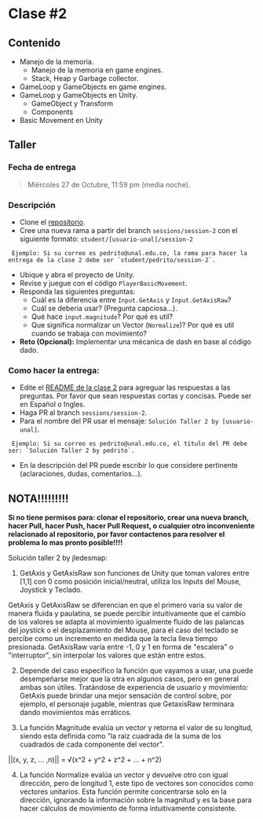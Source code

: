 # Clase #2

## Contenido

- Manejo de la memoria.
  - Manejo de la memoria en game engines.
  - Stack, Heap y Garbage collector.
- GameLoop y GameObjects en game engines.
- GameLoop y GameObjects en Unity.
  - GameObject y Transform
  - Components
- Basic Movement en Unity

## Taller

### Fecha de entrega
> Miércoles 27 de Octubre, 11:59 pm (media noche).

### Descripción
- Clone el [repositorio](https://github.com/UNAL-IntroVideojuegos-2021-2/intro-videogames-2021-2).
- Cree una nueva rama a partir del branch `sessions/session-2` con el siguiente formato: `student/[usuario-unal]/session-2`
```
 Ejemplo: Si su correo es pedrito@unal.edu.co, la rama para hacer la entrega de la clase 2 debe ser `student/pedrito/session-2`.
```
- Ubique y abra el proyecto de Unity.
- Revise y juegue con el código `PlayerBasicMovement`.
- Responda las siguientes preguntas:
  - Cuál es la diferencia entre `Input.GetAxis` y `Input.GetAxisRaw`?
  - Cuál se deberia usar? (Pregunta capciosa...).
  - Qué hace `input.magnitude`? Por qué es util?
  - Que significa normalizar un Vector (`Normalize`)? Por qué es util cuando se trabaja con movimiento?
- **Reto (Opcional):** Implementar una mécanica de dash en base al código dado.

### Como hacer la entrega:
- Edite el [README de la clase 2](https://github.com/UNAL-IntroVideojuegos-2021-2/intro-videogames-2021-2/blob/main/Clase2/README.md) para agreguar las respuestas a las preguntas. Por favor que sean respuestas cortas y concisas. Puede ser en Español o Ingles.
- Haga PR al branch `sessions/session-2`. 
- Para el nombre del PR usar el mensaje: `Solución Taller 2 by [usuario-unal]`. 
```
 Ejemplo: Si su correo es pedrito@unal.edu.co, el título del PR debe ser: `Solución Taller 2 by pedrito`.
```
- En la descripción del PR puede escribir lo que considere pertinente (aclaraciones, dudas, comentarios...).

## NOTA!!!!!!!!!
**Si no tiene permisos para: clonar el repositorio, crear una nueva branch, hacer Pull, hacer Push, hacer Pull Request, o cualquier otro inconveniente relacionado al repositorio, por favor contactenos para resolver el problema lo mas pronto posible!!!!**

Solución taller 2 by jledesmap:

1. GetAxis y GetAxisRaw son funciones de Unity que toman valores entre [1,1] con 0 como posición inicial/neutral, utiliza los Inputs del Mouse, Joystick y Teclado.

GetAxis y GetAxisRaw se diferencian en que el primero varia su valor de manera fluida y paulatina, se puede percibir intuitivamente que el cambio de los valores se adapta al movimiento igualmente fluido de las palancas del joystick o el desplazamiento del Mouse, para el caso del teclado se percibe como un incremento en medida que la tecla lleva tiempo presionada. GetAxisRaw varía entre -1, 0 y 1 en forma de "escalera" o "interruptor", sin interpolar los valores que están entre estos.

2. Depende del caso específico la función que vayamos a usar, una puede desempeñarse mejor que la otra en algunos casos, pero en general ambas son útiles. Tratándose de experiencia de usuario y movimiento: GetAxis puede brindar una mejor sensación de control sobre, por ejemplo, el personaje jugable, mientras que GetaxisRaw terminara dando movimientos más erráticos.

3. La función Magnitude evalúa un vector y retorna el valor de su longitud, siendo esta definida como "la raíz cuadrada de la suma de los cuadrados de cada componente del vector".

||(x, y, z, ... ,n)|| = √(x^2 + y^2 + z^2 + ... + n^2)

4. La función Normalize evalúa un vector y devuelve otro con igual dirección, pero de longitud 1, este tipo de vectores son conocidos como vectores unitarios. Esta función permite concentrarse solo en la dirección, ignorando la información sobre la magnitud y es la base para hacer cálculos de movimiento de forma intuitivamente consistente.
